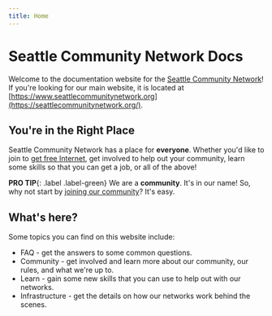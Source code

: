 ```yaml
---
title: Home
---
```


# Seattle Community Network Docs
Welcome to the documentation website for the [Seattle Community Network](https://seattlecommunitynetwork.org/)! If you're looking for our main website, it is located at [https://www.seattlecommunitynetwork.org](https://seattlecommunitynetwork.org/).

## You're in the Right Place

Seattle Community Network has a place for **everyone**. Whether you'd like to join
to [get free Internet](faq/connection), get involved to help out your community, learn some skills
so that you can get a job, or all of the above!

**PRO TIP**{: .label .label-green} We are a **community**. It's in our name! So, why not start by [joining our community](community/join)? It's easy.

## What's here?
Some topics you can find on this website include:

- FAQ - get the answers to some common questions.
- Community - get involved and learn more about our community, our rules, and what we're up to.
- Learn - gain some new skills that you can use to help out with our networks.
- Infrastructure - get the details on how our networks work behind the scenes.